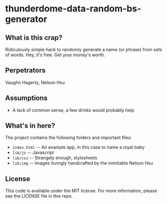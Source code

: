 thunderdome-data-random-bs-generator
====================================

What is this crap?
------------------

Ridiculously simple hack to randomly generate a name (or phrase) from sets of words. Hey, it's free. Get your money's worth.

Perpetrators
------------

Vaughn Hagerty, Nelson Hsu

Assumptions
-----------

* A lack of common sense, a few drinks would probably help

What's in here?
---------------

The project contains the following folders and important files:

* ``index.html`` -- An example app, in this case to name a royal baby
* ``lib/js`` -- Javascript
* ``lib/css`` -- Strangely enough, stylesheets
* ``lib/img`` -- Images lovingly handcrafted by the inimitable Nelson Hsu

License
----------

This code is available under the MIT license. For more information, please see the LICENSE file in this repo.
